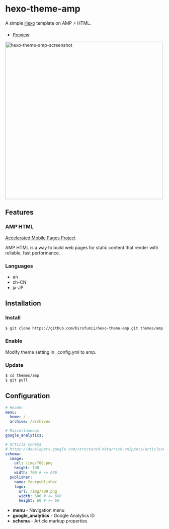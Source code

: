 hexo-theme-amp
==============

A simple [Hexo](https://hexo.io/) template on AMP ⚡ HTML.

- [Preview](http://hirofumii.github.io/hexo-theme-amp/)

<img src="https://raw.githubusercontent.com/hirofumii/hexo-theme-amp/images/screenshot_01.png" alt="hexo-theme-amp-screenshot" width="500" />


Features
--------

### AMP HTML

[Accelerated Mobile Pages Project](https://www.ampproject.org/)

AMP HTML is a way to build web pages for static content that render with reliable, fast performance. 

### Languages

- en
- zh-CN
- ja-JP


Installation
------------

### Install

```bash
$ git clone https://github.com/hirofumii/hexo-theme-amp.git themes/amp
```

### Enable

Modify theme setting in _config.yml to amp.


### Update


```bash
$ cd themes/amp
$ git pull
```


Configuration
-------------

```yml
# Header
menu:
  home: /
  archive: /archives

# Miscellaneous
google_analytics: 

# Article schema
# https://developers.google.com/structured-data/rich-snippets/articles#article_markup_properties
schema:
  image:
    url: /img/700.png
    height: 700 
    width: 700 # <= 696
  publisher:
    name: Yourpublisher
    logo:
      url: /img/700.png
      width: 600 # <= 600
      height: 60 # >= 60
```

- **menu** - Navigation menu
- **google_analytics** - Google Analytics ID
- **schema** - Article markup properties
